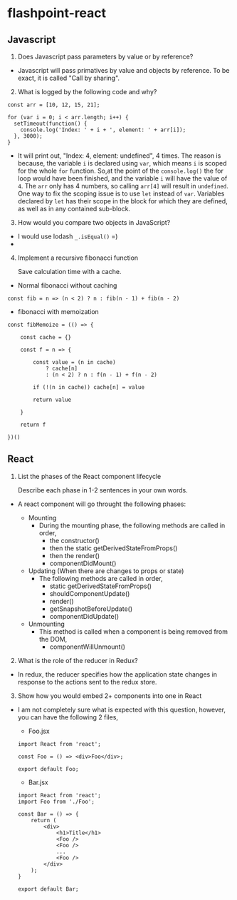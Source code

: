 # flashpoint-react

## Javascript
1.  Does Javascript pass parameters by value or by reference?

- Javascript will pass primatives by value and objects by reference.  To be exact, it is called "Call by sharing". 

2.  What is logged by the following code and why?
```
const arr = [10, 12, 15, 21];

for (var i = 0; i < arr.length; i++) {
  setTimeout(function() {
    console.log('Index: ' + i + ', element: ' + arr[i]);
  }, 3000);
}
```

- It will print out, "Index: 4, element: undefined", 4 times.  The reason is because, the variable `i` is declared using `var`, which means `i` is scoped for the whole `for` function.  So,at the point of the `console.log()` the for loop would have been finished, and the variable `i` will have the value of `4`.  The `arr` only has 4 numbers, so calling `arr[4]` will result in `undefined`. One way to fix the scoping issue is to use `let` instead of `var`.  Variables declared by `let` has their scope in the block for which they are defined, as well as in any contained sub-block.

3. How would you compare two objects in JavaScript?

- I would use lodash `_.isEqual()` =)
- 
  
4.  Implement a recursive fibonacci function

    Save calculation time with a cache.

- Normal fibonacci without caching
```
const fib = n => (n < 2) ? n : fib(n - 1) + fib(n - 2)
```

- fibonacci with memoization
```
const fibMemoize = (() => {
    
    const cache = {}
    
    const f = n => {
        
        const value = (n in cache)
            ? cache[n]
            : (n < 2) ? n : f(n - 1) + f(n - 2)
        
        if (!(n in cache)) cache[n] = value
        
        return value
        
    }
    
    return f
    
})()
```

## React

1.  List the phases of the React component lifecycle
    
    Describe each phase in 1-2 sentences in your own words.

- A react component will go throught the following phases:

    - Mounting
        - During the mounting phase, the following methods are called in order,
            - the constructor()
            - then the static getDerivedStateFromProps()
            - then the render()
            - componentDidMount()
    - Updating (When there are changes to props or state)
        - The following methods are called in order,
            - static getDerivedStateFromProps()
            - shouldComponentUpdate()
            - render()
            - getSnapshotBeforeUpdate()
            - componentDidUpdate()
    - Unmounting
        - This method is called when a component is being removed from the DOM,
            - componentWillUnmount()

2. What is the role of the reducer in Redux?

- In redux, the reducer specifies how the application state changes in response to the actions sent to the redux store.

3. Show how you would embed 2+ components into one in React

- I am not completely sure what is expected with this question, however, you can have the following 2 files,
    - Foo.jsx
    ```
    import React from 'react';

    const Foo = () => <div>Foo</div>;

    export default Foo;
    ```

    - Bar.jsx
    ```
    import React from 'react';
    import Foo from './Foo';

    const Bar = () => {
        return (
            <div>
                <h1>Title</h1>
                <Foo />
                <Foo />
                ...
                <Foo />
            </div>
        );
    }

    export default Bar;
    ```



